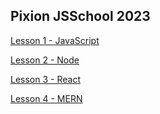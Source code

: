 ## Pixion JSSchool 2023

[Lesson 1 - JavaScript](https://docs.google.com/presentation/d/1zyvTk4hDvKvCZaCyYufzLpxMvmDSZdSFZjAk2dw_Jqk/edit?usp=sharing)


[Lesson 2 - Node](https://docs.google.com/presentation/d/1ZiBg0bogI2RT0H-QjwRNxysL6WuLBX0dAqsVM_RL1eA/edit?usp=sharing)


[Lesson 3 - React](https://docs.google.com/presentation/d/1ytNZzPTi3NyiZzSukqN0AZO26CcFX-oLL7L4XBXzxb4/edit?usp=sharing)


[Lesson 4 - MERN](https://docs.google.com/presentation/d/1d1pFjPMK2Pcsuzl6eGL2Jx8AMPHsKKoNJUfgXXsYXEE/edit?usp=sharing)
